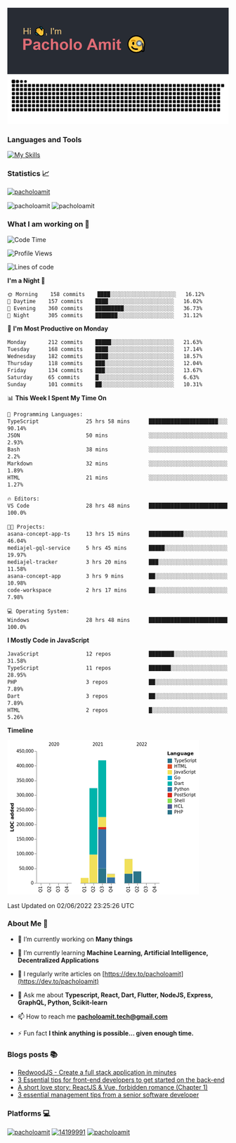 <!-- <h1 align="center">Hi 👋, I'm Pacholo Amit</h1>
<h3 align="center">A jack of all trades, master of few</h3> -->

[![MasterHead](./assets/header-one.png)](https://github.com/pacholoamit)
![Github snake svg](https://raw.githubusercontent.com/pacholoamit/pacholoamit/snake-svg/github-contribution-grid-snake.svg)

<h3 align="left">Languages and Tools</h3>

[![My Skills](https://skillicons.dev/icons?i=ts,nodejs,aws,gcp,apollo,prisma,graphql,bash,dart,react,redis,py,docker,kubernetes,express,nestjs,firebase,flutter,go,git,github,grafana,linux,materialui,mongodb,mysql,postgres,supabase,heroku,netlify,js,html,css,bootstrap)](https://skillicons.dev)


### Statistics 📈

<!-- TROPHIES -->
<p align="left"> <a href="https://github.com/ryo-ma/github-profile-trophy"><img src="https://github-profile-trophy.vercel.app/?username=pacholoamit&theme=onedark&rank=SECRET,SSS,SS,S,AAA,AA,A&no-frame=true" alt="pacholoamit" /></a> </p>
<!-- TROPHIES END -->

<p>
  <!-- STREAK -->
  <img align="center" src="https://github-readme-streak-stats.herokuapp.com/?user=pacholoamit&theme=onedark&hide_border=true" alt="pacholoamit" width='410' />
  <!-- STREAK END -->
  
  <!-- GITHUB STATS -->
  <img align="center" src="https://github-stats-vercel-hvrdzgk4d-pacholoamit.vercel.app/api?username=pacholoamit&show_icons=true&theme=onedark&locale=en&hide_border=true" alt="pacholoamit" width='410' />
  <!-- GITHUB STATS END -->
</p>
<!-- Top Languages -->
<!--   <img align="center" src="https://github-stats-vercel-hvrdzgk4d-pacholoamit.vercel.app/api/top-langs/?username=pacholoamit&layout=compact&theme=onedark&hide_border=true&langs_count=6" alt="pacholoamit" width='410' /> -->
<!--  Top Languages END  -->



### What I am working on 🤔

<!--START_SECTION:waka-->
![Code Time](http://img.shields.io/badge/Code%20Time-0%20secs-blue)

![Profile Views](http://img.shields.io/badge/Profile%20Views-0-blue)

![Lines of code](https://img.shields.io/badge/From%20Hello%20World%20I%27ve%20Written-918%20Thousand%20lines%20of%20code-blue)

**I'm a Night 🦉** 

```text
🌞 Morning    158 commits    ████░░░░░░░░░░░░░░░░░░░░░   16.12% 
🌆 Daytime    157 commits    ████░░░░░░░░░░░░░░░░░░░░░   16.02% 
🌃 Evening    360 commits    █████████░░░░░░░░░░░░░░░░   36.73% 
🌙 Night      305 commits    ███████░░░░░░░░░░░░░░░░░░   31.12%

```
📅 **I'm Most Productive on Monday** 

```text
Monday       212 commits    █████░░░░░░░░░░░░░░░░░░░░   21.63% 
Tuesday      168 commits    ████░░░░░░░░░░░░░░░░░░░░░   17.14% 
Wednesday    182 commits    ████░░░░░░░░░░░░░░░░░░░░░   18.57% 
Thursday     118 commits    ███░░░░░░░░░░░░░░░░░░░░░░   12.04% 
Friday       134 commits    ███░░░░░░░░░░░░░░░░░░░░░░   13.67% 
Saturday     65 commits     █░░░░░░░░░░░░░░░░░░░░░░░░   6.63% 
Sunday       101 commits    ██░░░░░░░░░░░░░░░░░░░░░░░   10.31%

```


📊 **This Week I Spent My Time On** 

```text
💬 Programming Languages: 
TypeScript               25 hrs 58 mins      ██████████████████████░░░   90.14% 
JSON                     50 mins             ░░░░░░░░░░░░░░░░░░░░░░░░░   2.93% 
Bash                     38 mins             ░░░░░░░░░░░░░░░░░░░░░░░░░   2.2% 
Markdown                 32 mins             ░░░░░░░░░░░░░░░░░░░░░░░░░   1.89% 
HTML                     21 mins             ░░░░░░░░░░░░░░░░░░░░░░░░░   1.27%

🔥 Editors: 
VS Code                  28 hrs 48 mins      █████████████████████████   100.0%

🐱‍💻 Projects: 
asana-concept-app-ts     13 hrs 15 mins      ███████████░░░░░░░░░░░░░░   46.04% 
mediajel-gql-service     5 hrs 45 mins       █████░░░░░░░░░░░░░░░░░░░░   19.97% 
mediajel-tracker         3 hrs 20 mins       ███░░░░░░░░░░░░░░░░░░░░░░   11.58% 
asana-concept-app        3 hrs 9 mins        ██░░░░░░░░░░░░░░░░░░░░░░░   10.98% 
code-workspace           2 hrs 17 mins       ██░░░░░░░░░░░░░░░░░░░░░░░   7.98%

💻 Operating System: 
Windows                  28 hrs 48 mins      █████████████████████████   100.0%

```

**I Mostly Code in JavaScript** 

```text
JavaScript               12 repos            ████████░░░░░░░░░░░░░░░░░   31.58% 
TypeScript               11 repos            ███████░░░░░░░░░░░░░░░░░░   28.95% 
PHP                      3 repos             ██░░░░░░░░░░░░░░░░░░░░░░░   7.89% 
Dart                     3 repos             ██░░░░░░░░░░░░░░░░░░░░░░░   7.89% 
HTML                     2 repos             █░░░░░░░░░░░░░░░░░░░░░░░░   5.26%

```


**Timeline**

![Chart not found](https://raw.githubusercontent.com/pacholoamit/pacholoamit/main/charts/bar_graph.png) 


 Last Updated on 02/06/2022 23:25:26 UTC
<!--END_SECTION:waka-->


### About Me 🤗

- 🔭 I’m currently working on **Many things**

- 🌱 I’m currently learning **Machine Learning, Artificial Intelligence, Decentralized Applications**

- 📝 I regularly write articles on [https://dev.to/pacholoamit](https://dev.to/pacholoamit)

- 💬 Ask me about **Typescript, React, Dart, Flutter, NodeJS, Express, GraphQL, Python, Scikit-learn**

- 📫 How to reach me **pacholoamit.tech@gmail.com**

- ⚡ Fun fact **I think anything is possible... given enough time.**

### Blogs posts 📚

<!-- BLOG-POST-LIST:START -->
- [RedwoodJS - Create a full stack application in minutes](https://dev.to/pacholoamit/redwoodjs-create-a-full-stack-application-in-minutes-2hff)
- [3 Essential tips for front-end developers to get started on the back-end](https://dev.to/pacholoamit/3-essential-tips-for-front-end-developers-to-get-started-on-the-back-end-4nj4)
- [A short love story: ReactJS &amp; Vue, forbidden romance &lpar;Chapter 1&rpar;](https://dev.to/pacholoamit/a-short-love-story-reactjs-vue-forbidden-romance-chapter-1-6m0)
- [3 essential management tips from a senior software developer](https://dev.to/pacholoamit/3-essential-management-tips-from-a-senior-software-developer-54de)
<!-- BLOG-POST-LIST:END -->

<h3 align="left">Platforms 💻</h3>
<p align="left">
<a href="https://dev.to/pacholoamit" target="blank"><img align="center" src="https://cdn.jsdelivr.net/npm/simple-icons@3.0.1/icons/dev-dot-to.svg" alt="pacholoamit" height="30" width="40" /></a>
<a href="https://stackoverflow.com/users/14199991" target="blank"><img align="center" src="https://raw.githubusercontent.com/rahuldkjain/github-profile-readme-generator/master/src/images/icons/Social/stack-overflow.svg" alt="14199991" height="30" width="40" /></a>
<a href="https://codesandbox.com/pacholoamit" target="blank"><img align="center" src="https://cdn.jsdelivr.net/npm/simple-icons@3.0.1/icons/codesandbox.svg" alt="pacholoamit" height="30" width="40" /></a>
</p>

